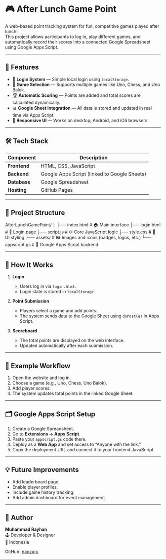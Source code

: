 # 🎮 After Lunch Game Point  

A web-based point tracking system for fun, competitive games played after lunch!  
This project allows participants to log in, play different games, and automatically record their scores into a connected Google Spreadsheet using Google Apps Script.

---

## 🚀 Features  

- 🔐 **Login System** — Simple local login using `localStorage`.  
- 🧩 **Game Selection** — Supports multiple games like Uno, Chess, and Uno Balok.  
- 🏆 **Automatic Scoring** — Points are added and total scores are calculated dynamically.  
- 📊 **Google Sheet Integration** — All data is stored and updated in real time via Apps Script.  
- 💬 **Responsive UI** — Works on desktop, Android, and iOS browsers.  

---

## 🛠️ Tech Stack  

| Component | Description |
|------------|-------------|
| **Frontend** | HTML, CSS, JavaScript |
| **Backend** | Google Apps Script (linked to Google Sheets) |
| **Database** | Google Spreadsheet |
| **Hosting** | GitHub Pages |

---

## 📂 Project Structure  

AfterLunchGamePoint/
│
├── index.html          # 🏠 Main interface
├── login.html          # 🔐 Login page
├── script.js           # ⚙️ Core JavaScript logic
├── style.css           # 🎨 UI styling
├── assets/             # 🖼️ Images and icons (badges, logos, etc.)
└── appscript.gs        # 🧠 Google Apps Script backend

---

## 🔧 How It Works  

1. **Login**  
   - Users log in via `login.html`.  
   - Login state is stored in `localStorage`.  

2. **Point Submission**  
   - Players select a game and add points.  
   - The system sends data to the Google Sheet using `doPost(e)` in Apps Script.  

3. **Scoreboard**  
   - The total points are displayed on the web interface.  
   - Updated automatically after each submission.  

---

## 🧠 Example Workflow  

1. Open the website and log in.  
2. Choose a game (e.g., Uno, Chess, Uno Balok).  
3. Add player scores.  
4. The system updates total points in the linked Google Sheet.  

---

## 🗂️ Google Apps Script Setup  

1. Create a Google Spreadsheet.  
2. Go to **Extensions → Apps Script**.  
3. Paste your `appscript.gs` code there.  
4. Deploy as a **Web App** and set access to “Anyone with the link.”  
5. Copy the deployment URL and connect it to your frontend JavaScript.  

---

## 💡 Future Improvements  

- Add leaderboard page.  
- Enable player profiles.  
- Include game history tracking.  
- Add admin dashboard for event management.  

---

## 👤 Author  

**Muhammad Rayhan**  
🕹️ Developer & Designer  
📍 Indonesia  

GitHub: [naozuru](https://github.com/naozuru)
